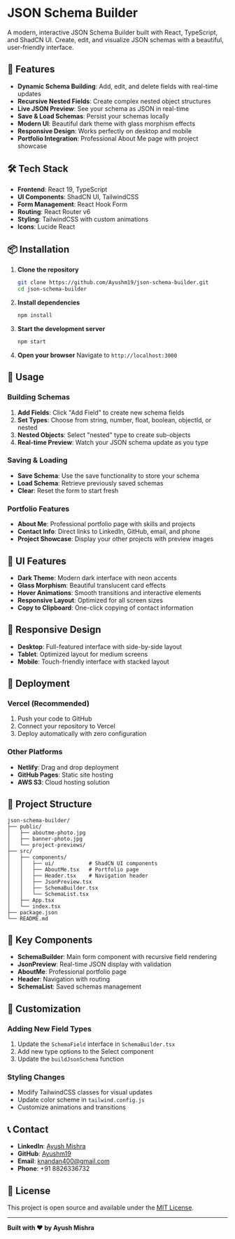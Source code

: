 # JSON Schema Builder

A modern, interactive JSON Schema Builder built with React, TypeScript, and ShadCN UI. Create, edit, and visualize JSON schemas with a beautiful, user-friendly interface.

## 🚀 Features

- **Dynamic Schema Building**: Add, edit, and delete fields with real-time updates
- **Recursive Nested Fields**: Create complex nested object structures
- **Live JSON Preview**: See your schema as JSON in real-time
- **Save & Load Schemas**: Persist your schemas locally
- **Modern UI**: Beautiful dark theme with glass morphism effects
- **Responsive Design**: Works perfectly on desktop and mobile
- **Portfolio Integration**: Professional About Me page with project showcase

## 🛠️ Tech Stack

- **Frontend**: React 19, TypeScript
- **UI Components**: ShadCN UI, TailwindCSS
- **Form Management**: React Hook Form
- **Routing**: React Router v6
- **Styling**: TailwindCSS with custom animations
- **Icons**: Lucide React

## 📦 Installation

1. **Clone the repository**
   ```bash
   git clone https://github.com/Ayushm19/json-schema-builder.git
   cd json-schema-builder
   ```

2. **Install dependencies**
   ```bash
   npm install
   ```

3. **Start the development server**
   ```bash
   npm start
   ```

4. **Open your browser**
   Navigate to `http://localhost:3000`

## 🎯 Usage

### Building Schemas
1. **Add Fields**: Click "Add Field" to create new schema fields
2. **Set Types**: Choose from string, number, float, boolean, objectId, or nested
3. **Nested Objects**: Select "nested" type to create sub-objects
4. **Real-time Preview**: Watch your JSON schema update as you type

### Saving & Loading
- **Save Schema**: Use the save functionality to store your schema
- **Load Schema**: Retrieve previously saved schemas
- **Clear**: Reset the form to start fresh

### Portfolio Features
- **About Me**: Professional portfolio page with skills and projects
- **Contact Info**: Direct links to LinkedIn, GitHub, email, and phone
- **Project Showcase**: Display your other projects with preview images

## 🎨 UI Features

- **Dark Theme**: Modern dark interface with neon accents
- **Glass Morphism**: Beautiful translucent card effects
- **Hover Animations**: Smooth transitions and interactive elements
- **Responsive Layout**: Optimized for all screen sizes
- **Copy to Clipboard**: One-click copying of contact information

## 📱 Responsive Design

- **Desktop**: Full-featured interface with side-by-side layout
- **Tablet**: Optimized layout for medium screens
- **Mobile**: Touch-friendly interface with stacked layout

## 🚀 Deployment

### Vercel (Recommended)
1. Push your code to GitHub
2. Connect your repository to Vercel
3. Deploy automatically with zero configuration

### Other Platforms
- **Netlify**: Drag and drop deployment
- **GitHub Pages**: Static site hosting
- **AWS S3**: Cloud hosting solution

## 📁 Project Structure

```
json-schema-builder/
├── public/
│   ├── aboutme-photo.jpg
│   ├── banner-photo.jpg
│   └── project-previews/
├── src/
│   ├── components/
│   │   ├── ui/           # ShadCN UI components
│   │   ├── AboutMe.tsx   # Portfolio page
│   │   ├── Header.tsx    # Navigation header
│   │   ├── JsonPreview.tsx
│   │   ├── SchemaBuilder.tsx
│   │   └── SchemaList.tsx
│   ├── App.tsx
│   └── index.tsx
├── package.json
└── README.md
```

## 🎯 Key Components

- **SchemaBuilder**: Main form component with recursive field rendering
- **JsonPreview**: Real-time JSON display with validation
- **AboutMe**: Professional portfolio page
- **Header**: Navigation with routing
- **SchemaList**: Saved schemas management

## 🔧 Customization

### Adding New Field Types
1. Update the `SchemaField` interface in `SchemaBuilder.tsx`
2. Add new type options to the Select component
3. Update the `buildJsonSchema` function

### Styling Changes
- Modify TailwindCSS classes for visual updates
- Update color scheme in `tailwind.config.js`
- Customize animations and transitions

## 📞 Contact

- **LinkedIn**: [Ayush Mishra](https://www.linkedin.com/in/ayush-mishra-941990211/)
- **GitHub**: [Ayushm19](https://github.com/Ayushm19)
- **Email**: knandan400@gmail.com
- **Phone**: +91 8826336732

## 📄 License

This project is open source and available under the [MIT License](LICENSE).

---

**Built with ❤️ by Ayush Mishra**
